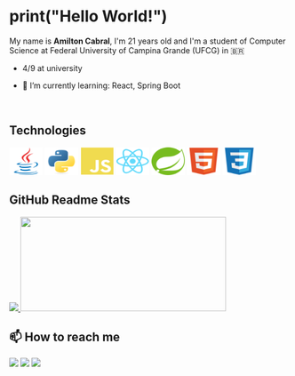 <!---
comments
<img alt="cat" align=right height=120 src="https://media.tumblr.com/tumblr_lo1h2bCTeV1qhrjqn.gif">
![Snake animation](https://github.com/AmiltonCabral/AmiltonCabral/blob/output/github-contribution-grid-snake.svg)
<img height="170" src="https://github-readme-stats.vercel.app/api?username=AmiltonCabral&show_icons=true&theme=radical&hide_border=true"/>
<img height="170" width="370" src="https://github-readme-stats.vercel.app/api/top-langs/?
--->

# print("Hello World!")
My name is **Amilton Cabral**, I'm 21 years old and I'm a student of Computer Science at Federal University of Campina Grande (UFCG) in 🇧🇷

- 4/9 at university

- 🌱 I’m currently learning:
React, Spring Boot

<br>


## Technologies
<div>
  <img alt="Java" height="50" width="60" src="https://raw.githubusercontent.com/devicons/devicon/master/icons/java/java-original.svg">
  <img alt="Python" height="50" width="60" src="https://raw.githubusercontent.com/devicons/devicon/master/icons/python/python-original.svg">
  <img alt="JS" height="50" width="60" src="https://raw.githubusercontent.com/devicons/devicon/master/icons/javascript/javascript-plain.svg">
  <img alt="React" height="50" width="60" src="https://raw.githubusercontent.com/devicons/devicon/master/icons/react/react-original.svg">
  <img alt="SpringBoot" height="50" width="60" src="https://raw.githubusercontent.com/devicons/devicon/master/icons/spring/spring-original.svg">
  <img alt="HTML5" height="50" width="60" src="https://raw.githubusercontent.com/devicons/devicon/master/icons/html5/html5-original.svg">
  <img alt="CSS3" height="50" width="60" src="https://raw.githubusercontent.com/devicons/devicon/master/icons/css3/css3-original.svg">
</div>


## GitHub Readme Stats
<div>
  <a href="https://github.com/AmiltonCabral">
    <img height="170" src="https://github-readme-stats.vercel.app/api?username=AmiltonCabral&show_icons=true&bg_color=161320&text_color=D9E0EE&icon_color=DDB6F2&title_color=96CDFB"/>
    <img height="170" width="370" src="https://github-readme-stats.vercel.app/api/top-langs/?username=AmiltonCabral&layout=compact&bg_color=161320&text_color=D9E0EE&icon_color=DDB6F2&title_color=96CDFB&hide=jupyter%20notebook,shell,vim%20script,systemverilog"/>
  </a>
</div>


## 📫 How to reach me
[![](https://img.shields.io/badge/-LinkedIn-blue?style=flat&logo=Linkedin&logoColor=white)](https://www.linkedin.com/in/amilton-cabral/)
[![](https://img.shields.io/badge/-Gmail-c14438?style=flat&logo=Gmail&logoColor=white)](mailto:amilton.cabral@ccc.ufcg.edu.br)
[![](https://img.shields.io/github/followers/AmiltonCabral?label=follow&style=social)](https://github.com/AmiltonCabral)
